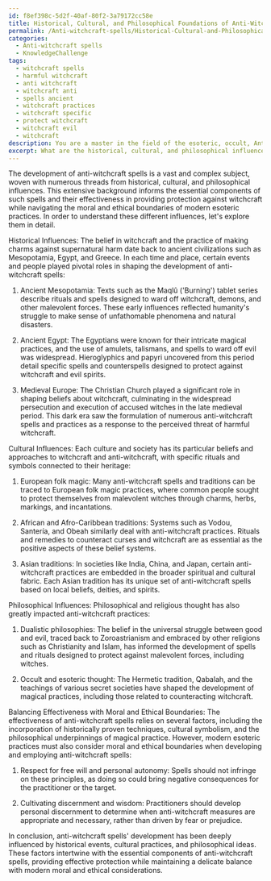 ```yaml
---
id: f8ef398c-5d2f-40af-80f2-3a79172cc58e
title: Historical, Cultural, and Philosophical Foundations of Anti-Witchcraft Spells
permalink: /Anti-witchcraft-spells/Historical-Cultural-and-Philosophical-Foundations-of-Anti-Witchcraft-Spells/
categories:
  - Anti-witchcraft spells
  - KnowledgeChallenge
tags:
  - witchcraft spells
  - harmful witchcraft
  - anti witchcraft
  - witchcraft anti
  - spells ancient
  - witchcraft practices
  - witchcraft specific
  - protect witchcraft
  - witchcraft evil
  - witchcraft
description: You are a master in the field of the esoteric, occult, Anti-witchcraft spells and Education. You are a writer of tests, challenges, books and deep knowledge on Anti-witchcraft spells for initiates and students to gain deep insights and understanding from. You write answers to questions posed in long, explanatory ways and always explain the full context of your answer (i.e., related concepts, formulas, examples, or history), as well as the step-by-step thinking process you take to answer the challenges. Be rigorous and thorough, and summarize the key themes, ideas, and conclusions at the end.
excerpt: What are the historical, cultural, and philosophical influences that have shaped the development of anti-witchcraft spells, and how do these factors intertwine with the essential components of such spells to create effective protections against witchcraft, while maintaining a balance with the moral and ethical boundaries of modern esoteric practices?
---
```

The development of anti-witchcraft spells is a vast and complex subject, woven with numerous threads from historical, cultural, and philosophical influences. This extensive background informs the essential components of such spells and their effectiveness in providing protection against witchcraft while navigating the moral and ethical boundaries of modern esoteric practices. In order to understand these different influences, let's explore them in detail.

Historical Influences:
The belief in witchcraft and the practice of making charms against supernatural harm date back to ancient civilizations such as Mesopotamia, Egypt, and Greece. In each time and place, certain events and people played pivotal roles in shaping the development of anti-witchcraft spells:

1. Ancient Mesopotamia: Texts such as the Maqlû ('Burning') tablet series describe rituals and spells designed to ward off witchcraft, demons, and other malevolent forces. These early influences reflected humanity's struggle to make sense of unfathomable phenomena and natural disasters.

2. Ancient Egypt: The Egyptians were known for their intricate magical practices, and the use of amulets, talismans, and spells to ward off evil was widespread. Hieroglyphics and papyri uncovered from this period detail specific spells and counterspells designed to protect against witchcraft and evil spirits.

3. Medieval Europe: The Christian Church played a significant role in shaping beliefs about witchcraft, culminating in the widespread persecution and execution of accused witches in the late medieval period. This dark era saw the formulation of numerous anti-witchcraft spells and practices as a response to the perceived threat of harmful witchcraft.

Cultural Influences:
Each culture and society has its particular beliefs and approaches to witchcraft and anti-witchcraft, with specific rituals and symbols connected to their heritage:

1. European folk magic: Many anti-witchcraft spells and traditions can be traced to European folk magic practices, where common people sought to protect themselves from malevolent witches through charms, herbs, markings, and incantations.

2. African and Afro-Caribbean traditions: Systems such as Vodou, Santería, and Obeah similarly deal with anti-witchcraft practices. Rituals and remedies to counteract curses and witchcraft are as essential as the positive aspects of these belief systems.

3. Asian traditions: In societies like India, China, and Japan, certain anti-witchcraft practices are embedded in the broader spiritual and cultural fabric. Each Asian tradition has its unique set of anti-witchcraft spells based on local beliefs, deities, and spirits.

Philosophical Influences:
Philosophical and religious thought has also greatly impacted anti-witchcraft practices:

1. Dualistic philosophies: The belief in the universal struggle between good and evil, traced back to Zoroastrianism and embraced by other religions such as Christianity and Islam, has informed the development of spells and rituals designed to protect against malevolent forces, including witches.

2. Occult and esoteric thought: The Hermetic tradition, Qabalah, and the teachings of various secret societies have shaped the development of magical practices, including those related to counteracting witchcraft.

Balancing Effectiveness with Moral and Ethical Boundaries:
The effectiveness of anti-witchcraft spells relies on several factors, including the incorporation of historically proven techniques, cultural symbolism, and the philosophical underpinnings of magical practice. However, modern esoteric practices must also consider moral and ethical boundaries when developing and employing anti-witchcraft spells:

1. Respect for free will and personal autonomy: Spells should not infringe on these principles, as doing so could bring negative consequences for the practitioner or the target.

2. Cultivating discernment and wisdom: Practitioners should develop personal discernment to determine when anti-witchcraft measures are appropriate and necessary, rather than driven by fear or prejudice.

In conclusion, anti-witchcraft spells' development has been deeply influenced by historical events, cultural practices, and philosophical ideas. These factors intertwine with the essential components of anti-witchcraft spells, providing effective protection while maintaining a delicate balance with modern moral and ethical considerations.
